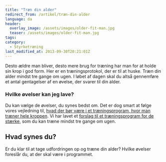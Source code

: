 ```yaml
---
title: "Træn din alder"
redirect_from: /artikel/træn-din-alder
language: da
header:
  overlay_image: /assets/images/older-fit-man.jpg
  teaser: /assets/images/older-fit-man.jpg
tags:
category:
  - Styrketræning
last_modified_at: 2013-09-30T20:21:01Z
---
```


Desto ældre man bliver, desto mere brug for træning har man for at holde sin krop i god form. Her er en træningsprotokol, der er til at huske. Træn din alder mindst tre gange om ugen. I løbet af dagen skal du altså gennemføre et antal gentagelser af en øvelse, der svarer til din alder.

### Hvilke øvelser kan jeg lave?

Du kan vælge de øvelser, du synes bedst om. Det er dog smart at følge vores vejledning til, [hvad der bør være i et træningsprogram, hvor man træner hele kroppen](http://motionsplan.dk/artikel/hvordan-opbygger-jeg-et-helkropsprogram). Vi har lavet et [forslag til et træningsprogram for de stærke](http://motionsplan.dk/program/tr%C3%A6n-din-alder), som du kan træne mindst tre gange om ugen.

Hvad synes du?
--------------

Er du klar til at tage udfordringen op og træne din alder? Hvilke øvelser foreslår du, at der skal være i programmet.
